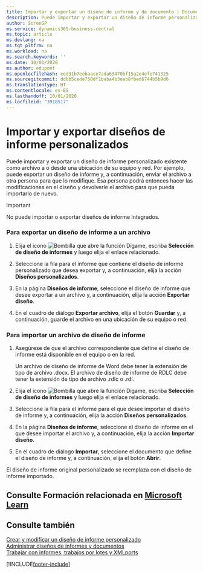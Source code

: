 ```yaml
---
title: Importar y exportar un diseño de informe y de documento | Documentos de Microsoft
description: Puede importar y exportar un diseño de informe personalizado existente como archivo a o desde una ubicación de su equipo y red.
author: SorenGP
ms.service: dynamics365-business-central
ms.topic: article
ms.devlang: na
ms.tgt_pltfrm: na
ms.workload: na
ms.search.keywords: ''
ms.date: 10/01/2020
ms.author: edupont
ms.openlocfilehash: eed31b7eebaace7ada63470bf15a2e4efe741325
ms.sourcegitcommit: ddbb5cede750df1baba4b3eab8fbed6744b5b9d6
ms.translationtype: HT
ms.contentlocale: es-ES
ms.lasthandoff: 10/01/2020
ms.locfileid: "3918517"
---
```

# <a name="import-and-export-custom-report-layouts"></a>Importar y exportar diseños de informe personalizados
Puede importar y exportar un diseño de informe personalizado existente como archivo a o desde una ubicación de su equipo y red. Por ejemplo, puede exportar un diseño de informe y, a continuación, enviar el archivo a otra persona para que lo modifique. Esa persona podrá entonces hacer las modificaciones en el diseño y devolverle el archivo para que pueda importarlo de nuevo.  

> [!IMPORTANT]  
>  No puede importar o exportar diseños de informe integrados.  

### <a name="to-export-a-report-layout-to-a-file"></a>Para exportar un diseño de informe a un archivo  

1.  Elija el icono ![Bombilla que abre la función Dígame](media/ui-search/search_small.png "Dígame qué desea hacer"), escriba **Selección de diseño de informes** y luego elija el enlace relacionado.  

2.  Seleccione la fila para el informe que contiene el diseño de informe personalizado que desea exportar y, a continuación, elija la acción **Diseños personalizados**.  

3.  En la página **Diseños de informe**, seleccione el diseño de informe que desee exportar a un archivo y, a continuación, elija la acción **Exportar diseño**.  

4.  En el cuadro de diálogo **Exportar archivo**, elija el botón **Guardar** y, a continuación, guarde el archivo en una ubicación de su equipo o red.  

### <a name="to-import-a-report-layout-file"></a>Para importar un archivo de diseño de informe  

1.  Asegúrese de que el archivo correspondiente que define el diseño de informe está disponible en el equipo o en la red.  

     Un archivo de diseño de informe de Word debe tener la extensión de tipo de archivo .docx. El archivo de diseño de informe de RDLC debe tener la extensión de tipo de archivo .rdlc o .rdl.  

2.  Elija el icono ![Bombilla que abre la función Dígame](media/ui-search/search_small.png "Dígame qué desea hacer"), escriba **Selección de diseño de informes** y luego elija el enlace relacionado.  

3.  Seleccione la fila para el informe para el que desee importar el diseño de informe y, a continuación, elija la acción **Diseños personalizados**.  

4.  En la página **Diseños de informe**, seleccione el diseño de informe en el que desee importar el archivo y, a continuación, elija la acción **Importar diseño**.  

5.  En el cuadro de diálogo **Importar**, seleccione el documento que define el diseño de informe y, a continuación, elija el botón **Abrir**.  

 El diseño de informe original personalizado se reemplaza con el diseño de informe importado.  

## <a name="see-related-training-at-microsoft-learn"></a>Consulte Formación relacionada en [Microsoft Learn](/learn/modules/change-documents-dynamics-365-business-central/index)

## <a name="see-also"></a>Consulte también  
 [Crear y modificar un diseño de informe personalizado](ui-how-create-custom-report-layout.md)   
 [Administrar diseños de informes y documentos](ui-manage-report-layouts.md)  
 [Trabajar con informes, trabajos por lotes y XMLports](ui-work-report.md)    


[!INCLUDE[footer-include](includes/footer-banner.md)]